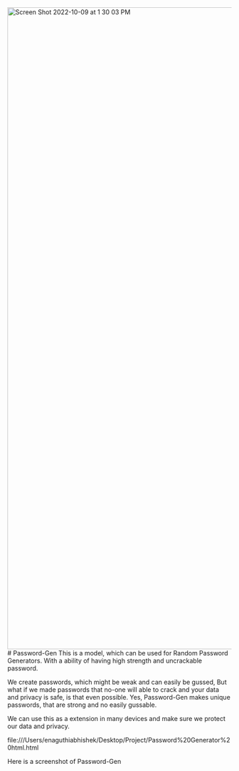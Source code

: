 <img width="1440" alt="Screen Shot 2022-10-09 at 1 30 03 PM" src="https://user-images.githubusercontent.com/85721921/194778204-6d95ad3e-ae60-48e4-a062-344bb6b2e76c.png">
# Password-Gen
This is a model, which can be used for Random Password Generators. With a ability of having high strength and uncrackable password.



We create passwords, which might be weak and can easily be gussed, But what if we made passwords that no-one will able to crack and your data and privacy is safe, is that even possible. Yes, Password-Gen makes unique passwords, that are strong and no easily gussable. 

We can use this as a extension in many devices and make sure we protect our data and privacy. 

file:///Users/enaguthiabhishek/Desktop/Project/Password%20Generator%20html.html

Here is a screenshot of Password-Gen

